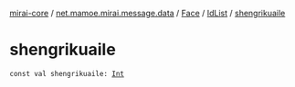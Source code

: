 [mirai-core](../../../index.md) / [net.mamoe.mirai.message.data](../../index.md) / [Face](../index.md) / [IdList](index.md) / [shengrikuaile](./shengrikuaile.md)

# shengrikuaile

`const val shengrikuaile: `[`Int`](https://kotlinlang.org/api/latest/jvm/stdlib/kotlin/-int/index.html)